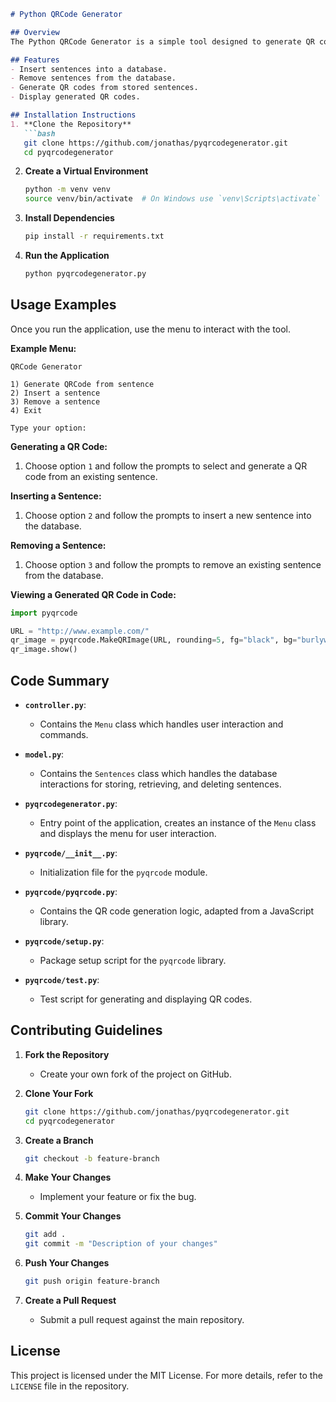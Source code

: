 ```markdown
# Python QRCode Generator

## Overview
The Python QRCode Generator is a simple tool designed to generate QR codes from user-provided sentences. The project includes functionalities for inserting sentences into a database, removing them, and generating QR codes from the stored sentences. The QR codes can be used for various purposes such as embedding URLs, text, or any other information that can be encoded.

## Features
- Insert sentences into a database.
- Remove sentences from the database.
- Generate QR codes from stored sentences.
- Display generated QR codes.

## Installation Instructions
1. **Clone the Repository**
   ```bash
   git clone https://github.com/jonathas/pyqrcodegenerator.git
   cd pyqrcodegenerator
   ```

2. **Create a Virtual Environment**
   ```bash
   python -m venv venv
   source venv/bin/activate  # On Windows use `venv\Scripts\activate`
   ```

3. **Install Dependencies**
   ```bash
   pip install -r requirements.txt
   ```

4. **Run the Application**
   ```bash
   python pyqrcodegenerator.py
   ```

## Usage Examples
Once you run the application, use the menu to interact with the tool.

**Example Menu:**
```
QRCode Generator

1) Generate QRCode from sentence
2) Insert a sentence
3) Remove a sentence
4) Exit

Type your option: 
```

**Generating a QR Code:**
1. Choose option `1` and follow the prompts to select and generate a QR code from an existing sentence.
   
**Inserting a Sentence:**
1. Choose option `2` and follow the prompts to insert a new sentence into the database.

**Removing a Sentence:**
1. Choose option `3` and follow the prompts to remove an existing sentence from the database.

**Viewing a Generated QR Code in Code:**
```python
import pyqrcode

URL = "http://www.example.com/"
qr_image = pyqrcode.MakeQRImage(URL, rounding=5, fg="black", bg="burlywood", br=False)
qr_image.show()
```

## Code Summary
- **`controller.py`**:
  - Contains the `Menu` class which handles user interaction and commands.
  
- **`model.py`**:
  - Contains the `Sentences` class which handles the database interactions for storing, retrieving, and deleting sentences.
  
- **`pyqrcodegenerator.py`**:
  - Entry point of the application, creates an instance of the `Menu` class and displays the menu for user interaction.
  
- **`pyqrcode/__init__.py`**:
  - Initialization file for the `pyqrcode` module.
  
- **`pyqrcode/pyqrcode.py`**:
  - Contains the QR code generation logic, adapted from a JavaScript library.

- **`pyqrcode/setup.py`**:
  - Package setup script for the `pyqrcode` library.

- **`pyqrcode/test.py`**:
  - Test script for generating and displaying QR codes.

## Contributing Guidelines
1. **Fork the Repository**
   - Create your own fork of the project on GitHub.

2. **Clone Your Fork**
   ```bash
   git clone https://github.com/jonathas/pyqrcodegenerator.git
   cd pyqrcodegenerator
   ```

3. **Create a Branch**
   ```bash
   git checkout -b feature-branch
   ```

4. **Make Your Changes**
   - Implement your feature or fix the bug.

5. **Commit Your Changes**
   ```bash
   git add .
   git commit -m "Description of your changes"
   ```

6. **Push Your Changes**
   ```bash
   git push origin feature-branch
   ```

7. **Create a Pull Request**
   - Submit a pull request against the main repository.

## License
This project is licensed under the MIT License. For more details, refer to the `LICENSE` file in the repository.
```